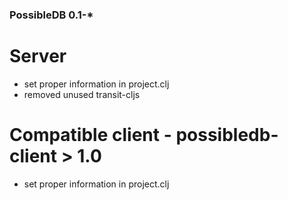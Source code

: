 ### PossibleDB 0.1-*

# Server

* set proper information in project.clj
* removed unused transit-cljs

# Compatible client - possibledb-client > 1.0

* set proper information in project.clj 


